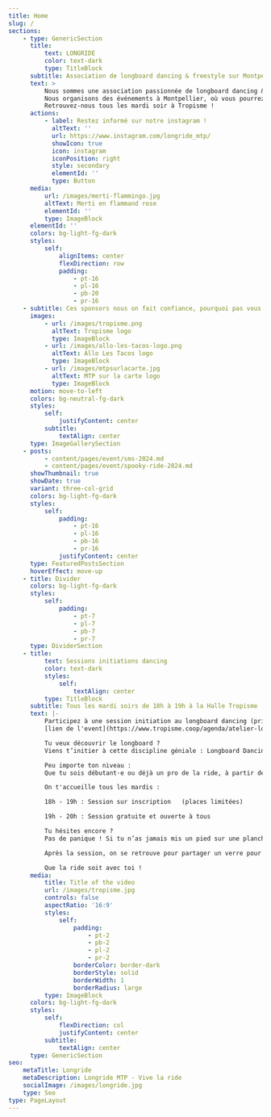 ```yaml
---
title: Home
slug: /
sections:
    - type: GenericSection
      title:
          text: LONGRIDE
          color: text-dark
          type: TitleBlock
      subtitle: Association de longboard dancing & freestyle sur Montpellier
      text: >
          Nous sommes une association passionnée de longboard dancing & freestyle.
          Nous organisons des événements à Montpellier, où vous pourrez découvrir et pratiquer cette discipline fascinante.
          Retrouvez-nous tous les mardi soir à Tropisme !
      actions:
          - label: Restez informé sur notre instagram !
            altText: ''
            url: https://www.instagram.com/longride_mtp/
            showIcon: true
            icon: instagram
            iconPosition: right
            style: secondary
            elementId: ''
            type: Button
      media:
          url: /images/merti-flammingo.jpg
          altText: Merti en flammand rose
          elementId: ''
          type: ImageBlock
      elementId: ''
      colors: bg-light-fg-dark
      styles:
          self:
              alignItems: center
              flexDirection: row
              padding:
                  - pt-16
                  - pl-16
                  - pb-20
                  - pr-16
    - subtitle: Ces sponsors nous on fait confiance, pourquoi pas vous !
      images:
          - url: /images/tropisme.png
            altText: Tropisme logo
            type: ImageBlock
          - url: /images/allo-les-tacos-logo.png
            altText: Allo Les Tacos logo
            type: ImageBlock
          - url: /images/mtpsurlacarte.jpg
            altText: MTP sur la carte logo
            type: ImageBlock
      motion: move-to-left
      colors: bg-neutral-fg-dark
      styles:
          self:
              justifyContent: center
          subtitle:
              textAlign: center
      type: ImageGallerySection
    - posts:
          - content/pages/event/sms-2024.md
          - content/pages/event/spooky-ride-2024.md
      showThumbnail: true
      showDate: true
      variant: three-col-grid
      colors: bg-light-fg-dark
      styles:
          self:
              padding:
                  - pt-16
                  - pl-16
                  - pb-16
                  - pr-16
              justifyContent: center
      type: FeaturedPostsSection
      hoverEffect: move-up
    - title: Divider
      colors: bg-light-fg-dark
      styles:
          self:
              padding:
                  - pt-7
                  - pl-7
                  - pb-7
                  - pr-7
      type: DividerSection
    - title:
          text: Sessions initiations dancing
          color: text-dark
          styles:
              self:
                  textAlign: center
          type: TitleBlock
      subtitle: Tous les mardi soirs de 18h à 19h à la Halle Tropisme
      text: |-
          Participez à une session initiation au longboard dancing (prix 5€) :
          [lien de l'event](https://www.tropisme.coop/agenda/atelier-longboard-dancing-freestyle)

          Tu veux découvrir le longboard ?
          Viens t’initier à cette discipline géniale : Longboard Dancing & Freestyle !

          Peu importe ton niveau :
          Que tu sois débutant·e ou déjà un pro de la ride, à partir de 16 ans, que tu sois vert, rouge, bleu, il, elle, iel... Tout le monde est bienvenu !

          On t'accueille tous les mardis :

          18h - 19h : Session sur inscription   (places limitées)

          19h - 20h : Session gratuite et ouverte à tous

          Tu hésites encore ?
          Pas de panique ! Si tu n’as jamais mis un pied sur une planche ou si tu n’as pas de matériel ce n'est pas une excuse. On a tout ce qu'il te faut pour découvrir le longboard en toute sécurité  et avec un maximum de fun !

          Après la session, on se retrouve pour partager un verre pour ceux qui le souhaitent !

          Que la ride soit avec toi !
      media:
          title: Title of the video
          url: /images/tropisme.jpg
          controls: false
          aspectRatio: '16:9'
          styles:
              self:
                  padding:
                      - pt-2
                      - pb-2
                      - pl-2
                      - pr-2
                  borderColor: border-dark
                  borderStyle: solid
                  borderWidth: 1
                  borderRadius: large
          type: ImageBlock
      colors: bg-light-fg-dark
      styles:
          self:
              flexDirection: col
              justifyContent: center
          subtitle:
              textAlign: center
      type: GenericSection
seo:
    metaTitle: Longride
    metaDescription: Longride MTP - Vive la ride
    socialImage: /images/longride.jpg
    type: Seo
type: PageLayout
---
```

